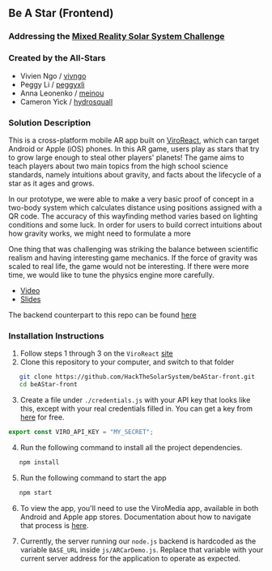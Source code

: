 ## Be A Star (Frontend)

### Addressing the  [Mixed Reality Solar System Challenge](https://github.com/amnh/HackTheSolarSystem/wiki/A-Mixed-Reality-Solar-System)

### Created by the All-Stars
- Vivien Ngo / [vivngo](https://github.com/vivngo)
- Peggy Li / [peggyxli](https://github.com/peggyxli)
- Anna Leonenko / [meinou](https://github.com/meinou)
- Cameron Yick / [hydrosquall](https://www.github.com/hydrosquall)

### Solution Description

This is a cross-platform mobile AR app built on [ViroReact](https://docs.viromedia.com), which can target Android or Apple (iOS) phones. In this AR game, users play as stars that try to grow large enough to steal other players' planets! The game aims to teach players about two main topics from the high school science standards, namely intuitions about gravity, and facts about the lifecycle of a star as it ages and grows.

In our prototype, we were able to make a very basic proof of concept in a two-body system which calculates distance using positions assigned with a QR code. The accuracy of this wayfinding method varies based on lighting conditions and some luck. In order for users to build correct intuitions about how gravity works, we might need to formulate a more 

One thing that was challenging was striking the balance between scientific realism and having interesting game mechanics. If the force of gravity was scaled to real life, the game would not be interesting. If there were more time, we would like to tune the physics engine more carefully.

- [Video](https://www.youtube.com/watch?v=KseNJrbPx34)
- [Slides](https://docs.google.com/presentation/d/1iIYlIZiniDQ49o80BaPWwu0OJljpw09VIQkK7LNCEXw/edit#slide=id.g4ee0ef456a_2_2932)

The backend counterpart to this repo can be found [here](https://github.com/HackTheSolarSystem/beAStar-back)

### Installation Instructions

1. Follow steps 1 through 3 on the `ViroReact` [site](https://docs.viromedia.com/docs/quick-start)
2. Clone this repository to your computer, and switch to that folder

```bash
   git clone https://github.com/HackTheSolarSystem/beAStar-front.git
   cd beAStar-front
```
3. Create a file under `./credentials.js` with your API key that looks like this, except with your real credentials filled in. You can get a key from [here](https://viromedia.com/signup) for free.

```js
export const VIRO_API_KEY = "MY_SECRET";
```

4. Run the following command to install all the project dependencies.

```bash
   npm install
```

5. Run the following command to start the app

```bash
   npm start
```

6. To view the app, you'll need to use the ViroMedia app, available in both Android and Apple app stores. Documentation about how to navigate that process is [here](https://docs.viromedia.com/v1.0.0/docs/develop-with-viro).

7. Currently, the server running our `node.js` backend is hardcoded as the variable `BASE_URL` inside `js/ARCarDemo.js`. Replace that variable with your current server address for the application to operate as expected.

